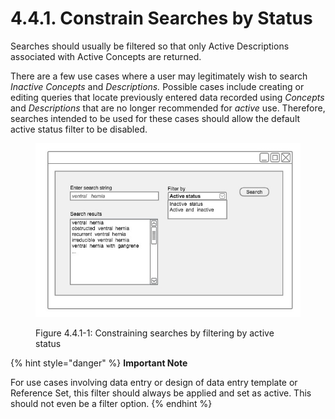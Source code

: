 # 4.4.1. Constrain Searches by Status

Searches should usually be filtered so that only Active Descriptions associated with Active Concepts are returned.

There are a few use cases where a user may legitimately wish to search _Inactive Concepts_ and _Descriptions._ Possible cases include creating or editing queries that locate previously entered data recorded using _Concepts_ and _Descriptions_ that are no longer recommended for _active_ use. Therefore, searches intended to be used for these cases should allow the default active status filter to be disabled.

<figure><img src="../../images/52171330.png" alt=""><figcaption><p>Figure 4.4.1-1: Constraining searches by filtering by active status</p></figcaption></figure>

{% hint style="danger" %}
**Important Note**

For use cases involving data entry or design of data entry template or Reference Set, this filter should always be applied and set as active. This should not even be a filter option.
{% endhint %}
